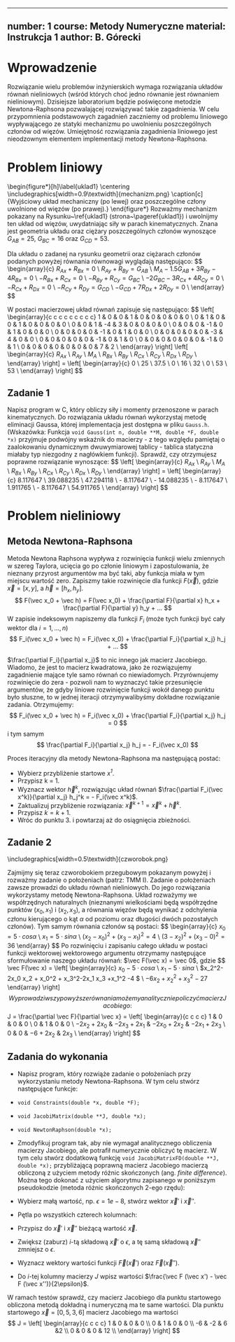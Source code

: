 


---
number: 1
course: Metody Numeryczne
material: Instrukcja 1
author: B. Górecki
---


# Wprowadzenie

Rozwiązanie wielu problemów inżynierskich wymaga rozwiązania układów równań nieliniowych (wśród których choć jedno równanie jest równaniem nieliniowym). Dzisiejsze laboratorium będzie poświęcone metodzie Newtona-Raphsona pozwalającej rozwiązywać takie zagadnienia. W celu przypomnienia podstawowych zagadnień zaczniemy od problemu liniowego wypływającego ze statyki mechanizmu po uwolnieniu poszczególnych członów od więzów. Umiejętność rozwiązania zagadnienia liniowego jest nieodzownym elementem implementacji metody Newtona-Raphsona.


# Problem liniowy
\begin{figure*}[h]\label{uklad1}
\centering
\includegraphics[width=0.9\textwidth]{mechanizm.png}
\caption[c]{Wyjściowy układ mechaniczny (po lewej) oraz poszczególne człony uwolnione od więzów (po prawej).}
\end{figure*}
Rozważmy mechanizm pokazany na Rysunku~\ref{uklad1}
(strona~\pageref{uklad1}) i uwolnijmy ten układ od więzów, uwydatniając siły w parach kinematycznych. Znana jest geometria układu oraz ciężary poszczególnych członów wynoszące $G_{AB}=25$, $G_{BC}=16$ oraz $G_{CD}=53$.


Dla układu o zadanej na rysunku geometrii oraz ciężarach członów podanych powyżej równania równowagi wyglądają następująco:
$$
\begin{array}{c}
$R_{Ax}+R_{Bx} = 0$ \\
$R_{Ay}+R_{By} = G_{AB}$ \\
$M_A-1.5G_{AB}+3R_{By}-4R_{Bx}=0$ \\
$-R_{Bx}+R_{Cx}=0$ \\
$-R_{By}+R_{Cy}=G_{BC}$ \\
$-2G_{BC}-3R_{Cx}+4R_{Cy}=0$ \\
$-R_{Cx}+R_{Dx}=0$ \\
$-R_{Cy}+R_{Dy}=G_{CD}$ \\
$-G_{CD}+7R_{Dx}+2R_{Dy}=0$ \\
\end{array}
$$

W postaci macierzowej układ równań zapisuje się następująco:
$$
\left[ \begin{array}{c c c c c c c c c} 1 & 0 & 0 & 1 & 0 & 0 & 0 & 0 & 0 \\
 0 & 1 & 0 & 0 & 1 & 0 & 0 & 0 & 0 \\
 0 & 0 & 1 & -4 & 3 & 0 & 0 & 0 & 0 \\
 0 & 0 & 0 & -1 & 0 & 1 & 0 & 0 & 0 \\
 0 & 0 & 0 & 0 & -1 & 0 & 1 & 0 & 0 \\
 0 & 0 & 0 & 0 & 0 & -3 & 4 & 0 & 0 \\
 0 & 0 & 0 & 0 & 0 & -1 & 0 & 1 & 0 \\
 0 & 0 & 0 & 0 & 0 & 0 & -1 & 0 & 1 \\
 0 & 0 & 0 & 0 & 0 & 0 & 0 & 7 & 2 \\
  \end{array} \right]
\left[ \begin{array}{c} $R_{Ax}$ \\
$R_{Ay}$ \\
$M_A$ \\
$R_{Bx}$ \\
$R_{By}$ \\
$R_{Cx}$ \\
$R_{Cy}$ \\
$R_{Dx}$ \\
$R_{Dy}$ \\
\end{array} \right] = \left[
\begin{array}{c} 0 \\
25 \\
37.5 \\
0 \\
16 \\
32 \\
0 \\
53 \\
53 \\ \end{array} \right]
$$


## Zadanie 1
Napisz program w C, który obliczy siły i momenty przenoszone w parach kinematycznych. Do rozwiązania układu równań wykorzystaj metodę eliminacji Gaussa, której implementacja jest dostępna w pliku `Gauss.h`. (Wskazówka: Funkcja `void Gauss(int n, double **M, double *F, double *x)` przyjmuje podwójny wskaźnik do macierzy - z tego względu pamiętaj o zaalokowaniu dynamicznym dwuwymiarowej tablicy - tablica statyczna miałaby typ niezgodny z nagłówkiem funkcji). Sprawdź, czy otrzymujesz poprawne rozwiązanie wynoszące:
$$
\left[ \begin{array}{c} $R_{Ax}$ \\
$R_{Ay}$ \\
$M_A$ \\
$R_{Bx}$ \\
$R_{By}$ \\
$R_{Cx}$ \\
$R_{Cy}$ \\
$R_{Dx}$ \\
$R_{Dy}$ \\
\end{array} \right] = \left[
\begin{array}{c} 8.117647 \\
		39.088235 \\
		47.294118 \\
		- 8.117647 \\
		- 14.088235 \\
		- 8.117647 \\
		1.911765 \\
		- 8.117647 \\
		54.911765 \\ \end{array} \right]
$$


# Problem nieliniowy


## Metoda Newtona-Raphsona
Metoda Newtona Raphsona wypływa z rozwinięcia funkcji wielu zmiennych w szereg Taylora, ucięcia go po członie liniowym i zapostulowania, że nieznany przyrost argumentów ma być taki, aby funkcja miała w tym miejscu wartość zero. Zapiszmy takie rozwinięcie dla funkcji $F(\vec x)$, gdzie $\vec x = [x,y]$, a $\vec h = [h_x, h_y]$.
$$
F(\vec x_0 + \vec h) = F(\vec x_0) + \frac{\partial F}{\partial x} h_x + \frac{\partial F}{\partial y} h_y + ...
$$
W zapisie indeksowym napiszemy dla funkcji $F_i$ (może tych funkcji być cały wektor dla $i = 1,...,n$)
$$
F_i(\vec x_0 + \vec h) = F_i(\vec x_0) + \frac{\partial F_i}{\partial x_j} h_j + ...
$$

$\frac{\partial F_i}{\partial x_j}$ to nic innego jak macierz Jacobiego. Wiadomo, że jest to macierz kwadratowa, jako że rozwiązujemy zagadnienie mające tyle samo równań co niewiadomych. Przyrównujemy rozwinięcie do zera - pozwoli nam to wyznaczyć takie przesunięcie argumentów, że gdyby liniowe rozwinięcie funkcji wokół danego punktu było słuszne, to w jednej iteracji otrzymywalibyśmy dokładne rozwiązanie zadania. Otrzymujemy:
$$
F_i(\vec x_0 + \vec h) = F_i(\vec x_0) + \frac{\partial F_i}{\partial x_j} h_j = 0
$$
i tym samym
$$
\frac{\partial F_i}{\partial x_j} h_j = - F_i(\vec x_0)
$$

Proces iteracyjny dla metody Newtona-Raphsona ma następującą postać:
- Wybierz przybliżenie startowe *$x^1$*.
- Przypisz k = 1.
- Wyznacz wektor $\vec h^k$, rozwiązując układ równań $\frac{\partial F_i(\vec x^k)}{\partial x_j} h_j^k = - F_i(\vec x^k)$.
- Zaktualizuj przybliżenie rozwiązania: $\vec x^{k+1} = \vec x^k + \vec h^k$.
- Przypisz $k = k+1$.
- Wróc do punktu 3. i powtarzaj aż do osiągnięcia zbieżności.


## Zadanie 2

\includegraphics[width=0.5\textwidth]{czworobok.png}

Zajmijmy się teraz czworobokiem przegubowym pokazanym powyżej i rozważmy zadanie o położeniach (patrz: TMM I). Zadanie o położeniach zawsze prowadzi do układu równań nieliniowych. Do jego rozwiązania wykorzystamy metodę Newtona-Raphsona. Układ rozważymy we współrzędnych naturalnych (nieznanymi wielkościami będą współrzędne punktów $(x_0,x_1)$ i $(x_2,x_3)$, a równania więzów będą wynikać z odchylenia członu kierującego o kąt $\alpha$ od poziomu oraz długości dwóch pozostałych członów). Tym samym równania członów są postaci:
$$
\begin{array}{c}
$x_0 = 5 \cdot cos\alpha$ \\
$x_1 = 5 \cdot sin \alpha$ \\
$(x_2-x_0)^2 + (x_3-x_1)^2 = 4$ \\
$(3-x_2)^2 + (x_3-0)^2 = 36$
\end{array}
$$
Po rozwinięciu i zapisaniu całego układu w postaci funkcji wektorowej wektorowego argumentu otrzymamy następujące sformułowanie naszego układu równań: $\vec F(\vec x) = \vec 0$, gdzie
$$
\vec F(\vec x) = \left[ \begin{array}{c} $x_0 - 5 \cdot cos\alpha$ \\
$x_1 - 5 \cdot sin \alpha$ \\
$x_2^2-2x_0 x_2 + x_0^2 + x_3^2-2x_1 x_3 +x_1^2 -4 $ \\
$-6x_2+x_2^2+x_3^2-27$
\end{array} \right]
$$
Wyprowadziwszy powyższe równania możemy analitycznie policzyć macierz Jacobiego:
$$
J = \frac{\partial \vec F}{\partial \vec x} = 
\left[ \begin{array}{c c c c}
1 & 0 & 0 & 0 \\
0 & 1 & 0 & 0 \\
$-2x_2+2x_0$ & $-2x_3+2x_1$ & $-2x_0+2x_2$ & $-2x_1+2x_3$ \\
0 & 0 & $-6+2x_2$ & $2x_3$ \\
\end{array}
\right]
$$


## Zadania do wykonania
- Napisz program, który rozwiąże zadanie o położeniach przy wykorzystaniu metody Newtona-Raphsona. W tym celu stwórz następujące funkcje:
- `void Constraints(double *x, double *F);`
- `void JacobiMatrix(double **J, double *x);`
- `void NewtonRaphson(double *x);`
- Zmodyfikuj program tak, aby nie wymagał analitycznego obliczenia macierzy Jacobiego, ale potrafił numerycznie obliczyć tę macierz. W tym celu stwórz dodatkową funkcję `void JacobiMatrixFD(double **J, double *x);` przybliżającą poprawną macierz Jacobiego macierzą obliczoną z użyciem metody różnic skończonych (ang. *finite difference*). Można tego dokonać z użyciem algorytmu zapisanego w poniższym pseudokodzie (metoda różnic skończonych 2-ego rzędu):

- Wybierz małą wartość, np. $\epsilon = 1e-8$, stwórz wektor $\vec x'$ i $\vec x''$.
- Pętla po wszystkich czterech kolumnach:
- Przypisz do $\vec x'$ i $\vec x''$ bieżącą wartość $\vec x$.
- Zwiększ (zaburz) *i*-tą składową $\vec x'$ o $\epsilon$, a tę samą składową $\vec x''$ zmniejsz o $\epsilon$.
- Wyznacz wektory wartości funkcji $\vec F (\vec x')$ oraz $\vec F (\vec x'')$.
- Do *i*-tej kolumny macierzy $J$ wpisz wartości $\frac{\vec F (\vec x') - \vec F (\vec x'')}{2\epsilon}$.

W ramach testów sprawdź, czy macierz Jacobiego dla punktu startowego obliczona metodą dokładną i numeryczną ma te same wartości. Dla punktu startowego $\vec x = [0, 5, 3, 6]$ macierz Jacobiego ma wartości
$$
J = \left[ \begin{array}{c c c c}
1 & 0 & 0 & 0 \\
0 & 1 & 0 & 0 \\
-6 & -2 & 6 &2 \\
0 & 0 & 0 & 12 \\ \end{array} \right]
$$


